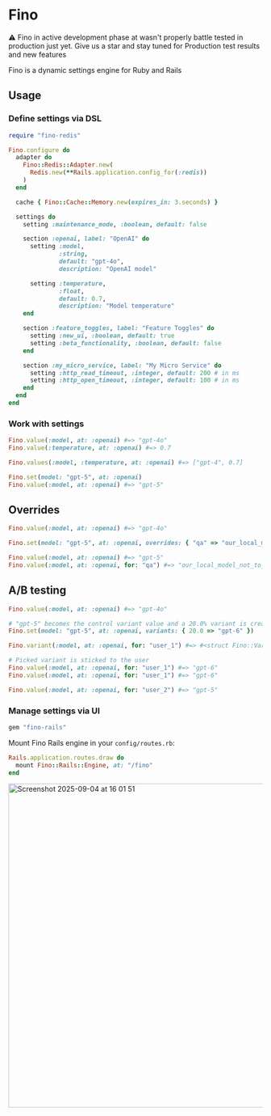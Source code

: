 # Fino

⚠️ Fino in active development phase at wasn't properly battle tested in production just yet. Give us a star and stay tuned for Production test results and new features

Fino is a dynamic settings engine for Ruby and Rails

## Usage

### Define settings via DSL

```ruby
require "fino-redis"

Fino.configure do
  adapter do
    Fino::Redis::Adapter.new(
      Redis.new(**Rails.application.config_for(:redis))
    )
  end

  cache { Fino::Cache::Memory.new(expires_in: 3.seconds) }

  settings do
    setting :maintenance_mode, :boolean, default: false

    section :openai, label: "OpenAI" do
      setting :model,
              :string,
              default: "gpt-4o",
              description: "OpenAI model"

      setting :temperature,
              :float,
              default: 0.7,
              description: "Model temperature"
    end

    section :feature_toggles, label: "Feature Toggles" do
      setting :new_ui, :boolean, default: true
      setting :beta_functionality, :boolean, default: false
    end

    section :my_micro_service, label: "My Micro Service" do
      setting :http_read_timeout, :integer, default: 200 # in ms
      setting :http_open_timeout, :integer, default: 100 # in ms
    end
  end
end
```

### Work with settings

```ruby
Fino.value(:model, at: :openai) #=> "gpt-4o"
Fino.value(:temperature, at: :openai) #=> 0.7

Fino.values(:model, :temperature, at: :openai) #=> ["gpt-4", 0.7]

Fino.set(model: "gpt-5", at: :openai)
Fino.value(:model, at: :openai) #=> "gpt-5"
```

## Overrides

```ruby
Fino.value(:model, at: :openai) #=> "gpt-4o"

Fino.set(model: "gpt-5", at: :openai, overrides: { "qa" => "our_local_model_not_to_pay_to_sam_altman" })

Fino.value(:model, at: :openai) #=> "gpt-5"
Fino.value(:model, at: :openai, for: "qa") #=> "our_local_model_not_to_pay_to_sam_altman"
```

## A/B testing

```ruby
Fino.value(:model, at: :openai) #=> "gpt-4o"

# "gpt-5" becomes the control variant value and a 20.0% variant is created with value "gpt-6"
Fino.set(model: "gpt-5", at: :openai, variants: { 20.0 => "gpt-6" })

Fino.variant(:model, at: :openai, for: "user_1") #=> #<struct Fino::Variant percentage=20.0, value="gpt-6">

# Picked variant is sticked to the user
Fino.value(:model, at: :openai, for: "user_1") #=> "gpt-6"
Fino.value(:model, at: :openai, for: "user_1") #=> "gpt-6"

Fino.value(:model, at: :openai, for: "user_2") #=> "gpt-5"
```

### Manage settings via UI

```ruby
gem "fino-rails"
```

Mount Fino Rails engine in your `config/routes.rb`:

```ruby
Rails.application.routes.draw do
  mount Fino::Rails::Engine, at: "/fino"
end
```

<img width="1229" height="641" alt="Screenshot 2025-09-04 at 16 01 51" src="https://github.com/user-attachments/assets/646df84c-c25b-4890-9637-c481e18c9bd4" />
